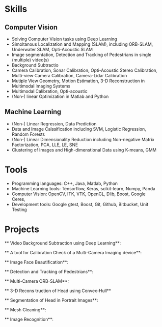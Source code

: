 # Skills

## Computer Vision
* Solving Computer Vision tasks using Deep Learning
* Simoltanous Localization and Mapping (SLAM), including ORB-SLAM, Underwater SLAM, Opti-Acoustic SLAM
* Image segmentation, Detection and Tracking of Pedestrians in single (multiple) video(s)
* Background Subtractio
* Camera Calibration, Sonar Calibration, Opti-Acoustic Stereo Calibration, Multi-view Camera Calibration, Camera-Lidar Calibration
* Mutiple View Geometry, Motion Estimation, 3-D Reconstruction in Multimodal Imaging Systems
* Multimodal Calibration, Opti-acoustic 
* (Non-) linear Optimization in Matlab and Python
## Machine Learning
* (Non-) Linear Regression, Data Prediction
* Data and Image Calssification including SVM, Logistic Regression, Random Forests
* (Non-) Linear Dimensionality Reduction including Non-negative Matrix Factorization, PCA, LLE, LE, SNE
* Clustering of Images and High-dimenstional Data using K-means, GMM

# Tools
* Programming languages: C++, Java, Matlab, Python
* Machine Learning tools: Tensorflow, Keras, scikit-learn, Numpy,  Panda
* Computer Vision: OpenCV, ITK, VTK, OpenCL, Dlib, Boost, Google Ceres, 
* Development tools: Google gtest, Boost, Git, Github, Bitbucket, Unit Testing

# Projects

** Video Background Subtraction using Deep Learning**: 


** A tool for Calibration Check of a Multi-Camera Imaging device**: 


** Image Face Beautification**:


** Detection and Tracking of Pedestrians**:

** Multi-Camera ORB-SLAM**:

** 3-D Recons truction of Head using Convex-Hull**

** Segmentation of Head in Portrait Images**:

** Mesh Cleaning**:

** Image Recognition**:





